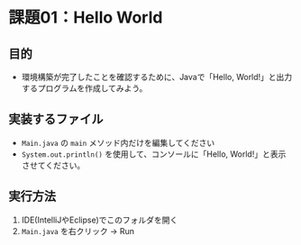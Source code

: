 # 課題01：Hello World

## 目的
- 環境構築が完了したことを確認するために、Javaで「Hello, World!」と出力するプログラムを作成してみよう。

## 実装するファイル
- `Main.java` の `main` メソッド内だけを編集してください
- `System.out.println()` を使用して、コンソールに「Hello, World!」と表示させてください。

## 実行方法
1. IDE(IntelliJやEclipse)でこのフォルダを開く
2. `Main.java` を右クリック → Run
